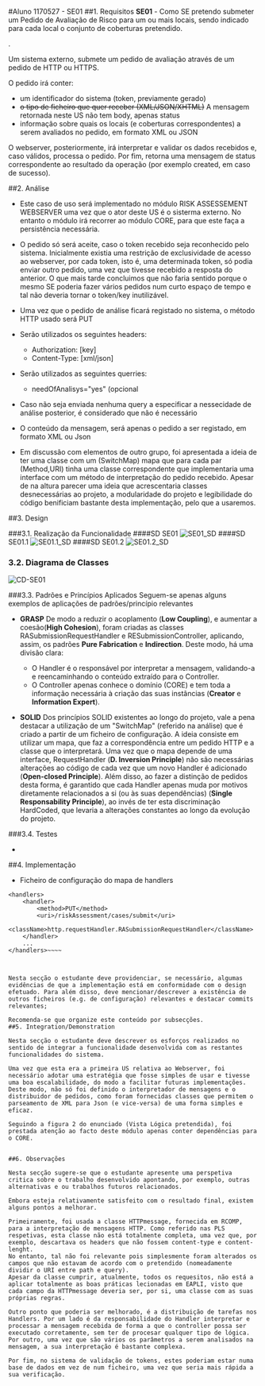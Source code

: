 #Aluno 1170527 - SE01
##1. Requisitos
**SE01** - Como SE pretendo submeter um Pedido de Avaliação de Risco para um ou mais locais, sendo indicado para cada local o conjunto de coberturas pretendido.

.

Um sistema externo, submete um pedido de avaliação através de um pedido de HTTP ou HTTPS. 

O pedido irá conter:
* um identificador do sistema (token, previamente gerado)
* ~~o tipo de ficheiro que quer receber (XML/JSON/XHTML)~~ A mensagem retornada neste US não tem body, apenas status
* informação sobre quais os locais (e coberturas correspondentes) a serem avaliados no pedido, em formato XML ou JSON

O webserver, posteriormente, irá interpretar e validar os dados recebidos e, caso válidos, processa o pedido. Por fim, retorna uma mensagem de status correspondente ao resultado da operação (por exemplo created, em caso de sucesso).

##2. Análise
+ Este caso de uso será implementado no módulo RISK ASSESSEMENT WEBSERVER uma vez que o ator deste US é o sisterma externo. No entanto o módulo irá recorrer ao módulo CORE, para que este faça a persistência necessária.
+ O pedido só será aceite, caso o token recebido seja reconhecido pelo sistema. Inicialmente existia uma restrição de exclusividade de acesso ao webserver, por cada token, isto é, uma determinada token, só podia enviar outro pedido, uma vez que tivesse recebido a resposta do anterior. O que mais tarde concluimos que não faria sentido porque o mesmo SE poderia fazer vários pedidos num curto espaço de tempo e tal não deveria tornar o token/key inutilizável.
+ Uma vez que o pedido de análise ficará registado no sistema, o método HTTP usado será PUT
+ Serão utilizados os seguintes headers:
	* Authorization: [key]
	* Content-Type: [xml/json]

+ Serão utilizados as seguintes querries:
	+ needOfAnalisys="yes" (opcional   

+ Caso não seja enviada nenhuma query a especificar a nessecidade de análise posterior, é considerado que não é necessário
+ O conteúdo da mensagem, será apenas o pedido a ser registado, em formato XML ou Json
+ Em discussão com elementos de outro grupo, foi apresentada a ideia de ter uma classe com um (SwitchMap) mapa que para cada par (Method,URI) tinha uma classe correspondente que implementaria uma interface com um método de interpretação do pedido recebido. Apesar de na altura parecer uma ideia que acrescentaria classes desnecessárias ao projeto, a modularidade do projeto e legibilidade do código benificiam bastante desta implementação, pelo que a usaremos.



##3. Design

###3.1. Realização da Funcionalidade
####SD SE01
![SE01_SD](SE01.svg)
####SD SE01.1
![SE01.1_SD](SE1.1.svg)
####SD SE01.2
![SE01.2_SD](SE01.2.svg)

### 3.2. Diagrama de Classes
![CD-SE01](CD-SE01.svg)


###3.3. Padrões e Princípios Aplicados
Seguem-se apenas alguns exemplos de aplicações de padrões/princípio relevantes
* **GRASP**
	De modo a reduzir o acoplamento (**Low Coupling**), e aumentar a coesão(**High Cohesion**), foram criadas as classes RASubmissionRequestHandler e RESubmissionController, aplicando, assim, os padrões **Pure Fabrication** e **Indirection**. Deste modo, há uma divisão clara: 
    * O Handler é o responsável por interpretar a mensagem, validando-a e reencaminhando o conteúdo extraído para o Controller.
    *  O Controller apenas conhece o domínio (CORE) e tem toda a informação necessária à criação das suas instâncias (**Creator** e **Information Expert**).

* **SOLID**
	Dos princípios SOLID existentes ao longo do projeto, vale a pena destacar a utilização de um "SwitchMap" (referido na análise) que é criado a partir de um ficheiro de configuração. A ideia consiste em utilizar um mapa, que faz a correspondência entre um pedido HTTP e a classe que o interpretará. Uma vez que o mapa depende de uma interface, RequestHandler (**D. Inversion Principle**) não são necessárias alterações ao código de cada vez que um novo Handler é adicionado (**Open-closed Principle**). Além disso, ao fazer a distinção de pedidos desta forma, é garantido que cada Handler apenas muda por motivos diretamente relacionados a si (ou às suas dependências) (**Single Responsability Principle**), ao invés de ter esta discriminação HardCoded, que levaria a alterações constantes ao longo da evolução do projeto.
    

###3.4. Testes

-

##4. Implementação
* Ficheiro de configuração do mapa de handlers
~~~~
<handlers>
    <handler>
        <method>PUT</method>
        <uri>/riskAssessment/cases/submit</uri>
        <className>http.requestHandler.RASubmissionRequestHandler</className>
    </handler>
    ...
</handlers>~~~~



Nesta secção o estudante deve providenciar, se necessário, algumas evidências de que a implementação está em conformidade com o design efetuado. Para além disso, deve mencionar/descrever a existência de outros ficheiros (e.g. de configuração) relevantes e destacar commits relevantes;

Recomenda-se que organize este conteúdo por subsecções.
##5. Integration/Demonstration

Nesta secção o estudante deve descrever os esforços realizados no sentido de integrar a funcionalidade desenvolvida com as restantes funcionalidades do sistema.

Uma vez que esta era a primeira US relativa ao Webserver, foi necessário adotar uma estratégia que fosse simples de usar e tivesse uma boa escalabilidade, do modo a facilitar futuras implementações. Deste modo, não só foi definido o interpretador de mensagens e o distribuidor de pedidos, como foram fornecidas classes que permitem o parseamento de XML para Json (e vice-versa) de uma forma simples e eficaz.

Seguindo a figura 2 do enunciado (Vista Lógica pretendida), foi prestada atenção ao facto deste módulo apenas conter dependências para o CORE. 


##6. Observações

Nesta secção sugere-se que o estudante apresente uma perspetiva critica sobre o trabalho desenvolvido apontando, por exemplo, outras alternativas e ou trabalhos futuros relacionados.

Embora esteja relativamente satisfeito com o resultado final, existem alguns pontos a melhorar. 

Primeiramente, foi usada a classe HTTPmessage, fornecida em RCOMP, para a interpretação de mensagens HTTP. Como referido nas PLS respetivas, esta classe não está totalmente completa, uma vez que, por exemplo, descartava os headers que não fossem content-type e content-lenght. 
No entanto, tal não foi relevante pois simplesmente foram alterados os campos que não estavam de acordo com o pretendido (nomeadamente dividir o URI entre path e query). 
Apesar da classe cumprir, atualmente, todos os requesitos, não está a aplicar totalmente as boas práticas lecionadas em EAPLI, visto que cada campo da HTTPmessage deveria ser, por si, uma classe com as suas próprias regras. 

Outro ponto que poderia ser melhorado, é a distribuição de tarefas nos Handlers. Por um lado é da responsabilidade do Handler interpretar e processar a mensagem recebida de forma a que o controller possa ser executado corretamente, sem ter de procesar qualquer tipo de lógica. Por outro, uma vez que são vários os parâmetros a serem analisados na mensagem, a sua interpretação é bastante complexa.

Por fim, no sistema de validação de tokens, estes poderiam estar numa base de dados em vez de num ficheiro, uma vez que seria mais rápida a sua verificação.